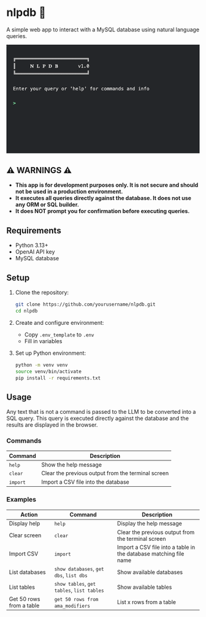 # nlpdb 🧠

A simple web app to interact with a MySQL database using natural language queries.

![nlpdb](img/nlpdb.png)

## ⚠️ WARNINGS ⚠️

- **This app is for development purposes only. It is not secure and should not be used in a production environment.**
- **It executes all queries directly against the database. It does not use any ORM or SQL builder.**
- **It does NOT prompt you for confirmation before executing queries.**

## Requirements

- Python 3.13+
- OpenAI API key
- MySQL database

## Setup

1. Clone the repository:

   ```bash
   git clone https://github.com/yourusername/nlpdb.git
   cd nlpdb
   ```

2. Create and configure environment:
   - Copy `.env_template` to `.env`
   - Fill in variables

3. Set up Python environment:

    ```bash
    python -m venv venv
    source venv/bin/activate
    pip install -r requirements.txt
    ```

## Usage

Any text that is not a command is passed to the LLM to be converted into a SQL query. This query is executed directly against the database and the results are displayed in the browser.

### Commands

| Command | Description |
|---------|-------------|
| `help` | Show the help message |
| `clear` | Clear the previous output from the terminal screen |
| `import` | Import a CSV file into the database |

### Examples

| Action | Command | Description |
|--------|---------|-------------|
| Display help | `help` | Display the help message |
| Clear screen | `clear` | Clear the previous output from the terminal screen |
| Import CSV | `import` | Import a CSV file into a table in the database matching file name |
| List databases | `show databases`, `get dbs`, `list dbs` | Show available databases |
| List tables | `show tables`, `get tables`, `list tables` | Show available tables |
| Get 50 rows from a table | `get 50 rows from ama_modifiers` | List x rows from a table |
